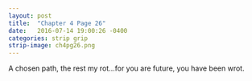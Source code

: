 ```yaml
---
layout: post
title:  "Chapter 4 Page 26"
date:   2016-07-14 19:00:26 -0400
categories: strip grip
strip-image: ch4pg26.png
---
```

 A chosen path, the rest my rot...for you are future, you have been wrot.    

